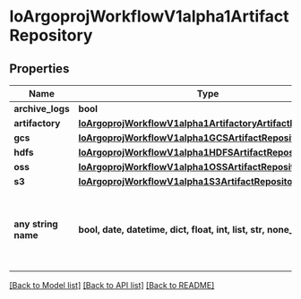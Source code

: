 # IoArgoprojWorkflowV1alpha1ArtifactRepository


## Properties
Name | Type | Description | Notes
------------ | ------------- | ------------- | -------------
**archive_logs** | **bool** |  | [optional] 
**artifactory** | [**IoArgoprojWorkflowV1alpha1ArtifactoryArtifactRepository**](IoArgoprojWorkflowV1alpha1ArtifactoryArtifactRepository.md) |  | [optional] 
**gcs** | [**IoArgoprojWorkflowV1alpha1GCSArtifactRepository**](IoArgoprojWorkflowV1alpha1GCSArtifactRepository.md) |  | [optional] 
**hdfs** | [**IoArgoprojWorkflowV1alpha1HDFSArtifactRepository**](IoArgoprojWorkflowV1alpha1HDFSArtifactRepository.md) |  | [optional] 
**oss** | [**IoArgoprojWorkflowV1alpha1OSSArtifactRepository**](IoArgoprojWorkflowV1alpha1OSSArtifactRepository.md) |  | [optional] 
**s3** | [**IoArgoprojWorkflowV1alpha1S3ArtifactRepository**](IoArgoprojWorkflowV1alpha1S3ArtifactRepository.md) |  | [optional] 
**any string name** | **bool, date, datetime, dict, float, int, list, str, none_type** | any string name can be used but the value must be the correct type | [optional]

[[Back to Model list]](../README.md#documentation-for-models) [[Back to API list]](../README.md#documentation-for-api-endpoints) [[Back to README]](../README.md)


